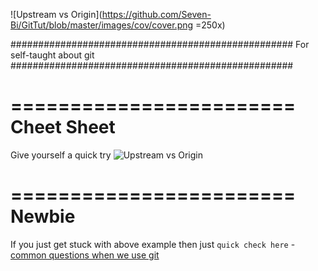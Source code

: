 ![Upstream vs Origin](https://github.com/Seven-Bi/GitTut/blob/master/images/cov/cover.png =250x)

###################################################
For self-taught about git
###################################################

========================
Cheet Sheet
========================
Give yourself a quick try
![Upstream vs Origin](https://github.com/Seven-Bi/GitTut/blob/master/images/sheet_sheet.png)

========================
Newbie
========================
If you just get stuck with above example then just ``quick check here`` - [common questions when we use git](./newbie/note_1.md)


